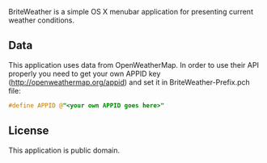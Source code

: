 BriteWeather is a simple OS X menubar application for presenting current weather conditions.

## Data

This application uses data from OpenWeatherMap. In order to use their API properly you need to get your own APPID key (http://openweathermap.org/appid) and set it in BriteWeather-Prefix.pch file:

```objective-c
#define APPID @"<your own APPID goes here>"
```

## License

This application is public domain.